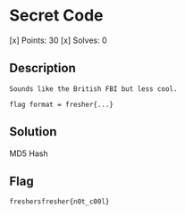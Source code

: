 # Secret Code
[x] Points: 30
[x] Solves: 0

## Description
```
Sounds like the British FBI but less cool.

flag format = fresher{...}
```

## Solution	

MD5 Hash


## Flag
```freshersfresher{n0t_c00l}```
